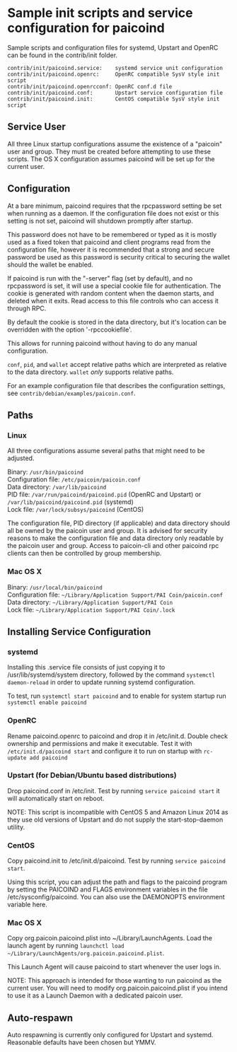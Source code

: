 Sample init scripts and service configuration for paicoind
==========================================================

Sample scripts and configuration files for systemd, Upstart and OpenRC
can be found in the contrib/init folder.

    contrib/init/paicoind.service:    systemd service unit configuration
    contrib/init/paicoind.openrc:     OpenRC compatible SysV style init script
    contrib/init/paicoind.openrcconf: OpenRC conf.d file
    contrib/init/paicoind.conf:       Upstart service configuration file
    contrib/init/paicoind.init:       CentOS compatible SysV style init script

Service User
---------------------------------

All three Linux startup configurations assume the existence of a "paicoin" user
and group.  They must be created before attempting to use these scripts.
The OS X configuration assumes paicoind will be set up for the current user.

Configuration
---------------------------------

At a bare minimum, paicoind requires that the rpcpassword setting be set
when running as a daemon.  If the configuration file does not exist or this
setting is not set, paicoind will shutdown promptly after startup.

This password does not have to be remembered or typed as it is mostly used
as a fixed token that paicoind and client programs read from the configuration
file, however it is recommended that a strong and secure password be used
as this password is security critical to securing the wallet should the
wallet be enabled.

If paicoind is run with the "-server" flag (set by default), and no rpcpassword is set,
it will use a special cookie file for authentication. The cookie is generated with random
content when the daemon starts, and deleted when it exits. Read access to this file
controls who can access it through RPC.

By default the cookie is stored in the data directory, but it's location can be overridden
with the option '-rpccookiefile'.

This allows for running paicoind without having to do any manual configuration.

`conf`, `pid`, and `wallet` accept relative paths which are interpreted as
relative to the data directory. `wallet` *only* supports relative paths.

For an example configuration file that describes the configuration settings,
see `contrib/debian/examples/paicoin.conf`.

Paths
---------------------------------

### Linux

All three configurations assume several paths that might need to be adjusted.

Binary:              `/usr/bin/paicoind`  
Configuration file:  `/etc/paicoin/paicoin.conf`  
Data directory:      `/var/lib/paicoind`  
PID file:            `/var/run/paicoind/paicoind.pid` (OpenRC and Upstart) or `/var/lib/paicoind/paicoind.pid` (systemd)  
Lock file:           `/var/lock/subsys/paicoind` (CentOS)  

The configuration file, PID directory (if applicable) and data directory
should all be owned by the paicoin user and group.  It is advised for security
reasons to make the configuration file and data directory only readable by the
paicoin user and group.  Access to paicoin-cli and other paicoind rpc clients
can then be controlled by group membership.

### Mac OS X

Binary:              `/usr/local/bin/paicoind`  
Configuration file:  `~/Library/Application Support/PAI Coin/paicoin.conf`  
Data directory:      `~/Library/Application Support/PAI Coin`  
Lock file:           `~/Library/Application Support/PAI Coin/.lock`  

Installing Service Configuration
-----------------------------------

### systemd

Installing this .service file consists of just copying it to
/usr/lib/systemd/system directory, followed by the command
`systemctl daemon-reload` in order to update running systemd configuration.

To test, run `systemctl start paicoind` and to enable for system startup run
`systemctl enable paicoind`

### OpenRC

Rename paicoind.openrc to paicoind and drop it in /etc/init.d.  Double
check ownership and permissions and make it executable.  Test it with
`/etc/init.d/paicoind start` and configure it to run on startup with
`rc-update add paicoind`

### Upstart (for Debian/Ubuntu based distributions)

Drop paicoind.conf in /etc/init.  Test by running `service paicoind start`
it will automatically start on reboot.

NOTE: This script is incompatible with CentOS 5 and Amazon Linux 2014 as they
use old versions of Upstart and do not supply the start-stop-daemon utility.

### CentOS

Copy paicoind.init to /etc/init.d/paicoind. Test by running `service paicoind start`.

Using this script, you can adjust the path and flags to the paicoind program by
setting the PAICOIND and FLAGS environment variables in the file
/etc/sysconfig/paicoind. You can also use the DAEMONOPTS environment variable here.

### Mac OS X

Copy org.paicoin.paicoind.plist into ~/Library/LaunchAgents. Load the launch agent by
running `launchctl load ~/Library/LaunchAgents/org.paicoin.paicoind.plist`.

This Launch Agent will cause paicoind to start whenever the user logs in.

NOTE: This approach is intended for those wanting to run paicoind as the current user.
You will need to modify org.paicoin.paicoind.plist if you intend to use it as a
Launch Daemon with a dedicated paicoin user.

Auto-respawn
-----------------------------------

Auto respawning is currently only configured for Upstart and systemd.
Reasonable defaults have been chosen but YMMV.
